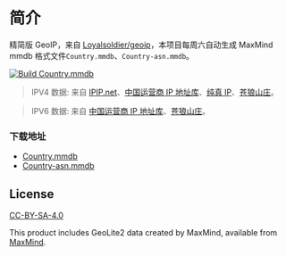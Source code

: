 # 简介

精简版 GeoIP，来自 [Loyalsoldier/geoip](https://github.com/Loyalsoldier/geoip)，本项目每周六自动生成 MaxMind mmdb 格式文件`Country.mmdb`、`Country-asn.mmdb`。

[![Build Country.mmdb](https://github.com/larkris1989/geoip/actions/workflows/main.yml/badge.svg)](https://github.com/larkris1989/geoip/actions/workflows/main.yml)

> IPV4 数据: 来自 [IPIP.net](https://raw.githubusercontent.com/17mon/china_ip_list/master/china_ip_list.txt)、[中国运营商 IP 地址库](https://raw.githubusercontent.com/gaoyifan/china-operator-ip/ip-lists/china.txt)、[纯真 IP](https://raw.githubusercontent.com/metowolf/iplist/master/data/country/CN.txt)、[苍狼山庄](https://ispip.clang.cn/all_cn.txt)。

> IPV6 数据: 来自 [中国运营商 IP 地址库](https://raw.githubusercontent.com/gaoyifan/china-operator-ip/ip-lists/china6.txt)、[苍狼山庄](https://ispip.clang.cn/all_cn_ipv6.txt)。

### 下载地址

- [Country.mmdb
](https://github.com/larkris1989/geoip/raw/release/Country.mmdb)
- [Country-asn.mmdb
](https://github.com/larkris1989/geoip/raw/release/Country-asn.mmdb)

## License

[CC-BY-SA-4.0](https://creativecommons.org/licenses/by-sa/4.0/)

This product includes GeoLite2 data created by MaxMind, available from [MaxMind](http://www.maxmind.com).
